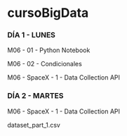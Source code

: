 # cursoBigData

<h3>DÍA 1 - LUNES</h3>

<p>M06 - 01 - Python Notebook</p>
<p>M06 - 02 - Condicionales</p>
<p>M06 - SpaceX - 1 - Data Collection API</p>

<h3>DÍA 2 - MARTES</h3>

<p>M06 - SpaceX - 1 - Data Collection API</p>
<p>dataset_part_1.csv</p>
